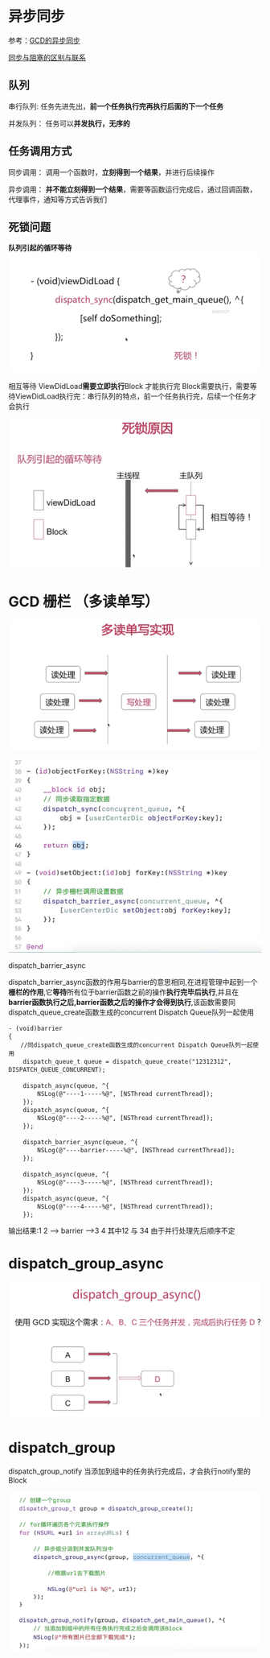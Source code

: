 # 异步同步
参考：[GCD的异步同步](http://www.cocoachina.com/articles/22433)

[同步与阻塞的区别与联系](http://www.cocoachina.com/articles/28201)

## 队列

串行队列:
任务先进先出，**前一个任务执行完再执行后面的下一个任务**

并发队列：
任务可以**并发执行，无序的**

## 任务调用方式

同步调用：
调用一个函数时，**立刻得到一个结果**，并进行后续操作

异步调用：
**并不能立刻得到一个结果**，需要等函数运行完成后，通过回调函数，代理事件，通知等方式告诉我们


## 死锁问题

**队列引起的循环等待**
![](media/16194443491145/16194427728530.jpg)

相互等待
ViewDidLoad**需要立即执行**Block 才能执行完
Block需要执行，需要等待ViewDidLoad执行完：串行队列的特点，前一个任务执行完，后续一个任务才会执行

![](media/16194443491145/16194427021454.jpg)



# GCD 栅栏 （多读单写）



![](media/16194443491145/16194434068231.jpg)



![](media/16194443491145/16194433400474.jpg)

dispatch_barrier_async

dispatch_barrier_async函数的作用与barrier的意思相同,在进程管理中起到一个**栅栏的作用**,它**等待**所有位于barrier函数之前的操作**执行完毕后执行**,并且在**barrier函数执行之后,barrier函数之后的操作才会得到执行**,该函数需要同dispatch_queue_create函数生成的concurrent Dispatch Queue队列一起使用

```Objetive-c
- (void)barrier
{
　　//同dispatch_queue_create函数生成的concurrent Dispatch Queue队列一起使用
    dispatch_queue_t queue = dispatch_queue_create("12312312", DISPATCH_QUEUE_CONCURRENT);
    
    dispatch_async(queue, ^{
        NSLog(@"----1-----%@", [NSThread currentThread]);
    });
    dispatch_async(queue, ^{
        NSLog(@"----2-----%@", [NSThread currentThread]);
    });
    
    dispatch_barrier_async(queue, ^{
        NSLog(@"----barrier-----%@", [NSThread currentThread]);
    });
    
    dispatch_async(queue, ^{
        NSLog(@"----3-----%@", [NSThread currentThread]);
    });
    dispatch_async(queue, ^{
        NSLog(@"----4-----%@", [NSThread currentThread]);
    });

```

输出结果:1 2 --> barrier -->3 4  其中12 与 34 由于并行处理先后顺序不定

# dispatch_group_async

![](media/16194443491145/16194437490783.jpg)


# dispatch_group

dispatch_group_notify 当添加到组中的任务执行完成后，才会执行notify里的Block

![](media/16194443491145/16194439752162.jpg)


